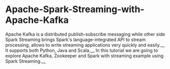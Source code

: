 # Apache-Spark-Streaming-with-Apache-Kafka
Apache Kafka is a distributed publish-subscribe messaging while other side Spark Streaming brings Spark's language-integrated API to stream processing, allows to write streaming applications very quickly and easily.__
It supports both Python, Java and Scala.__
In this tutorial we are going to explore Apache Kafka, Zookeeper and Spark with streaming example using Spark Streaming.__
